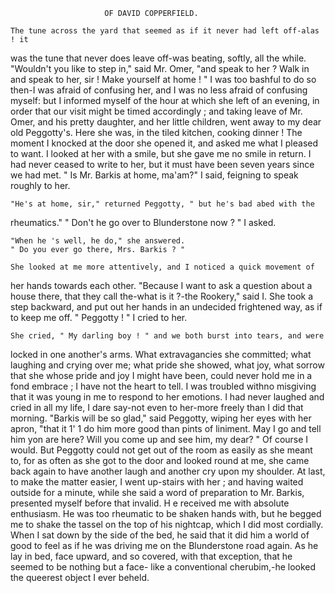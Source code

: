                          OF DAVID COPPERFIELD.

    The tune across the yard that seemed as if it never had left off-alas ! it
 was the tune that never does leave off-was beating, softly, all the while.
    "Wouldn't you like to step in," said Mr. Omer, "and speak to her ?
 Walk in and speak to her, sir ! Make yourself at home ! "
    I was too bashful to do so then-I was afraid of confusing her, and I
 was no less afraid of confusing myself: but I informed myself of the hour
 at which she left of an evening, in order that our visit might be timed
  accordingly ; and taking leave of Mr. Omer, and his pretty daughter, and
 her little children, went away to my dear old Peggotty's.
    Here she was, in the tiled kitchen, cooking dinner ! The moment I
  knocked at the door she opened it, and asked me what I pleased to want.
 I looked at her with a smile, but she gave me no smile in return. I had
 never ceased to write to her, but it must have been seven years since we
 had met.
    " Is Mr. Barkis at home, ma'am?" I said, feigning to speak roughly to her.

    "He's at home, sir," returned Peggotty, " but he's bad abed with the
 rheumatics."
    " Don't he go over to Blunderstone now ? " I asked.

    "When he 's well, he do," she answered.
    " Do you ever go there, Mrs. Barkis ? "

    She looked at me more attentively, and I noticed a quick movement of
 her hands towards each other.
    "Because I want to ask a question about a house there, that they call
 the-what is it ?-the Rookery," said I.
    She took a step backward, and put out her hands in an undecided
 frightened way, as if to keep me off.
    " Peggotty ! " I cried to her.

    She cried, " My darling boy ! " and we both burst into tears, and were
locked in one another's arms.
    What extravagancies she committed; what laughing and crying over
 me; what pride she showed, what joy, what sorrow that she whose pride
and joy I might have been, could never hold me in a fond embrace ; I have
not the heart to tell. I was troubled withno misgiving that it was young
in me to respond to her emotions. I had never laughed and cried in all
my life, I dare say-not even to her-more freely than I did that morning.
    "Barkis will be so glad," said Peggotty, wiping her eyes with her
apron, "that it 1' 1 do him more good than pints of liniment. May I go
and tell him yon are here? Will you come up and see him, my dear? "
    Of course I would. But Peggotty could not get out of the room as
easily as she meant to, for as often as she got to the door and looked
round at me, she came back again to have another laugh and another cry
upon my shoulder. At last, to make the matter easier, I went up-stairs
with her ; and having waited outside for a minute, while she said a word of
preparation to Mr. Barkis, presented myself before that invalid.
    H e received me with absolute enthusiasm. He was too rheumatic to be
shaken hands with, but he begged me to shake the tassel on the top of his
nightcap, which I did most cordially. When I sat down by the side of
the bed, he said that it did him a world of good to feel as if he was driving
me on the Blunderstone road again. As he lay in bed, face upward, and so
covered, with that exception, that he seemed to be nothing but a face-
like a conventional cherubim,-he looked the queerest object I ever beheld.
